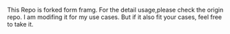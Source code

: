 This Repo is forked form framg. 
For the detail usage,please check the origin repo.
I am modifing it for my use cases. But if it also fit your cases, feel free to take it.
